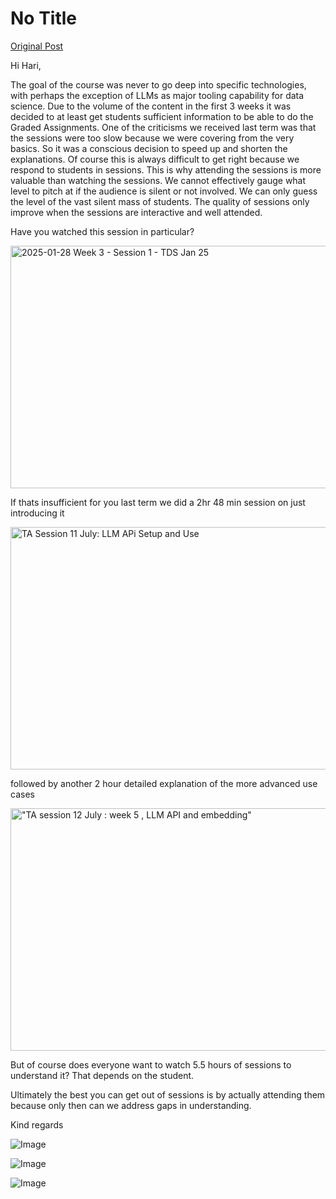 # No Title

[Original Post](https://discourse.onlinedegree.iitm.ac.in/t/166303/3)

<p>Hi Hari,</p>
<p>The goal of the course was never to go deep into specific technologies, with perhaps the exception of LLMs as major tooling capability for data science. Due to the volume of the content in the first 3 weeks it was decided to at least get students sufficient information to be able to do the Graded Assignments. One of the criticisms we received last term was that the sessions were too slow because we were covering from the very basics. So it was a conscious decision to speed up and shorten the explanations. Of course this is always difficult to get right because we respond to students in sessions. This is why attending the sessions is more valuable than watching the sessions. We cannot effectively gauge what level to pitch at if the audience is silent or not involved. We can only guess the level of the vast silent mass of students. The quality of sessions only improve when the sessions are interactive and well attended.</p>
<p>Have you watched this session in particular?</p><div class="youtube-onebox lazy-video-container" data-video-id="lmSMQ5LWa30" data-video-title="2025-01-28 Week 3 - Session 1 - TDS Jan 25" data-video-start-time="3133" data-provider-name="youtube">
  <a href="https://www.youtube.com/watch?v=lmSMQ5LWa30&amp;t=3133" target="_blank" class="video-thumbnail" rel="noopener nofollow ugc">
    <img class="youtube-thumbnail" src="https://europe1.discourse-cdn.com/flex013/uploads/iitm/original/3X/5/f/5f761086e44617c54e405c03db45772d8428e8df.jpeg" title="2025-01-28 Week 3 - Session 1 - TDS Jan 25" data-dominant-color="595B5F" width="690" height="388">
  </a>
</div>

<p>If thats insufficient for you last term we did a 2hr 48 min session on just introducing it</p><div class="youtube-onebox lazy-video-container" data-video-id="3OdReZsvi2w" data-video-title="TA Session 11 July: LLM APi Setup and Use" data-video-start-time="" data-provider-name="youtube">
  <a href="https://www.youtube.com/watch?v=3OdReZsvi2w" target="_blank" class="video-thumbnail" rel="noopener nofollow ugc">
    <img class="youtube-thumbnail" src="https://europe1.discourse-cdn.com/flex013/uploads/iitm/original/3X/c/3/c37c79aa38f5d6c672b5a13b4f99a012a7e5da74.jpeg" title="TA Session 11 July: LLM APi Setup and Use" data-dominant-color="844D39" width="690" height="388">
  </a>
</div>

<p>followed by another 2 hour detailed explanation of the more advanced use cases</p><div class="youtube-onebox lazy-video-container" data-video-id="ELZf0n_0u9w" data-video-title="&quot;TA session 12 July : week 5 , LLM API and embedding&quot;" data-video-start-time="" data-provider-name="youtube">
  <a href="https://www.youtube.com/watch?v=ELZf0n_0u9w" target="_blank" class="video-thumbnail" rel="noopener nofollow ugc">
    <img class="youtube-thumbnail" src="https://europe1.discourse-cdn.com/flex013/uploads/iitm/original/3X/6/f/6f939856a1a40a564cc355f6fd4a217178902967.jpeg" title="&quot;TA session 12 July : week 5 , LLM API and embedding&quot;" data-dominant-color="838585" width="690" height="388">
  </a>
</div>

<p>But of course does everyone want to watch 5.5 hours of sessions to understand it? That depends on the student.</p>
<p>Ultimately the best you can get out of sessions is by actually attending them because only then can we address gaps in understanding.</p>
<p>Kind regards</p>

![Image](https://europe1.discourse-cdn.com/flex013/uploads/iitm/original/3X/6/f/6f939856a1a40a564cc355f6fd4a217178902967.jpeg)

![Image](https://europe1.discourse-cdn.com/flex013/uploads/iitm/original/3X/c/3/c37c79aa38f5d6c672b5a13b4f99a012a7e5da74.jpeg)

![Image](https://europe1.discourse-cdn.com/flex013/uploads/iitm/original/3X/5/f/5f761086e44617c54e405c03db45772d8428e8df.jpeg)